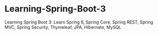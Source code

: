 # Learning-Spring-Boot-3
Learning Spring Boot 3: Learn Spring 6, Spring Core, Spring REST, Spring MVC, Spring Security, Thymeleaf, JPA, Hibernate, MySQL
